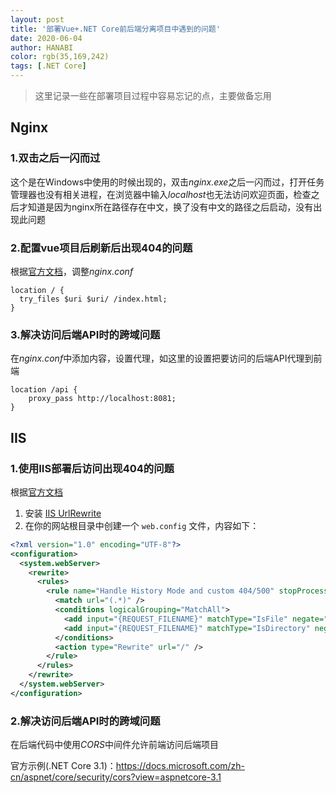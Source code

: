```yaml
---
layout: post
title: '部署Vue+.NET Core前后端分离项目中遇到的问题'
date: 2020-06-04
author: HANABI
color: rgb(35,169,242)
tags: [.NET Core]
---
```


> 这里记录一些在部署项目过程中容易忘记的点，主要做备忘用

## Nginx

### 1.双击之后一闪而过

这个是在Windows中使用的时候出现的，双击*nginx.exe*之后一闪而过，打开任务管理器也没有相关进程，在浏览器中输入*localhost*也无法访问欢迎页面，检查之后才知道是因为nginx所在路径存在中文，换了没有中文的路径之后启动，没有出现此问题

### 2.配置vue项目后刷新后出现404的问题
根据[官方文档](https://router.vuejs.org/zh/guide/essentials/history-mode.html#%E5%90%8E%E7%AB%AF%E9%85%8D%E7%BD%AE%E4%BE%8B%E5%AD%90
)，调整*nginx.conf*

```
location / {
  try_files $uri $uri/ /index.html;
}
```

### 3.解决访问后端API时的跨域问题

在*nginx.conf*中添加内容，设置代理，如这里的设置把要访问的后端API代理到前端

```
location /api {
    proxy_pass http://localhost:8081;
}
```

## IIS

### 1.使用IIS部署后访问出现404的问题

根据[官方文档](https://router.vuejs.org/zh/guide/essentials/history-mode.html#%E5%90%8E%E7%AB%AF%E9%85%8D%E7%BD%AE%E4%BE%8B%E5%AD%90
)

1. 安装 [IIS UrlRewrite](https://www.iis.net/downloads/microsoft/url-rewrite)
2. 在你的网站根目录中创建一个 `web.config` 文件，内容如下：

```xml
<?xml version="1.0" encoding="UTF-8"?>
<configuration>
  <system.webServer>
    <rewrite>
      <rules>
        <rule name="Handle History Mode and custom 404/500" stopProcessing="true">
          <match url="(.*)" />
          <conditions logicalGrouping="MatchAll">
            <add input="{REQUEST_FILENAME}" matchType="IsFile" negate="true" />
            <add input="{REQUEST_FILENAME}" matchType="IsDirectory" negate="true" />
          </conditions>
          <action type="Rewrite" url="/" />
        </rule>
      </rules>
    </rewrite>
  </system.webServer>
</configuration>
```

### 2.解决访问后端API时的跨域问题

在后端代码中使用*CORS*中间件允许前端访问后端项目

官方示例(.NET Core 3.1)：https://docs.microsoft.com/zh-cn/aspnet/core/security/cors?view=aspnetcore-3.1